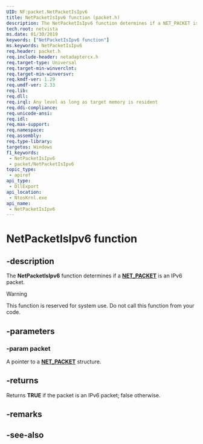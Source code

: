 ```yaml
---
UID: NF:packet.NetPacketIsIpv6
title: NetPacketIsIpv6 function (packet.h)
description: The NetPacketIsIpv6 function determines if a NET_PACKET is an IPv6 packet. This function is reserved for system use. Do not call this function from your code.
tech.root: netvista
ms.date: 01/30/2019
keywords: ["NetPacketIsIpv6 function"]
ms.keywords: NetPacketIsIpv6
req.header: packet.h
req.include-header: netadaptercx.h
req.target-type: Universal
req.target-min-winverclnt: 
req.target-min-winversvr: 
req.kmdf-ver: 1.29
req.umdf-ver: 2.33 
req.lib: 
req.dll: 
req.irql: Any level as long as target memory is resident
req.ddi-compliance: 
req.unicode-ansi: 
req.idl: 
req.max-support: 
req.namespace: 
req.assembly: 
req.type-library: 
targetos: Windows
f1_keywords:
 - NetPacketIsIpv6
 - packet/NetPacketIsIpv6
topic_type:
 - apiref
api_type:
 - DllExport
api_location:
 - NtosKrnl.exe
api_name:
 - NetPacketIsIpv6
---
```


# NetPacketIsIpv6 function


## -description

The **NetPacketIsIpv6** function determines if a [**NET_PACKET**](ns-packet-_net_packet.md) is an IPv6 packet. 

>[!WARNING]
> This function is reserved for system use. Do not call this function from your code.

## -parameters

### -param packet

A pointer to a [**NET_PACKET**](ns-packet-_net_packet.md) structure.

## -returns

Returns **TRUE** if the packet is an IPv6 packet; false otherwise.

## -remarks

## -see-also

